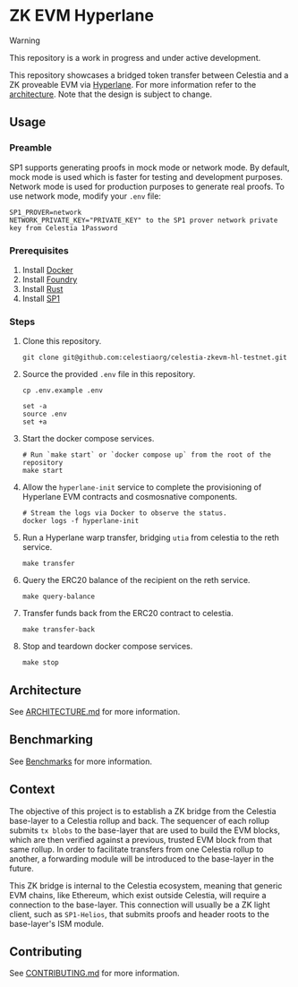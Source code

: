 # ZK EVM Hyperlane

> [!WARNING]
> This repository is a work in progress and under active development.

This repository showcases a bridged token transfer between Celestia and a ZK proveable EVM via [Hyperlane](https://hyperlane.xyz/). 
For more information refer to the [architecture](./docs/ARCHITECTURE.md). Note that the design is subject to change.

## Usage

### Preamble

SP1 supports generating proofs in mock mode or network mode. By default, mock mode is used which is faster for testing and development purposes. Network mode is used for production purposes to generate real proofs. To use network mode, modify your `.env` file:

```env
SP1_PROVER=network
NETWORK_PRIVATE_KEY="PRIVATE_KEY" to the SP1 prover network private key from Celestia 1Password
```

### Prerequisites

1. Install [Docker](https://docs.docker.com/get-docker/)
2. Install [Foundry](https://getfoundry.sh/getting-started/installation)
3. Install [Rust](https://rustup.rs/)
4. Install [SP1](https://docs.succinct.xyz/docs/sp1/getting-started/install)

### Steps

1. Clone this repository.

    ```shell
    git clone git@github.com:celestiaorg/celestia-zkevm-hl-testnet.git
    ```

2. Source the provided `.env` file in this repository.

    ```shell
    cp .env.example .env

    set -a
    source .env
    set +a
    ```

3. Start the docker compose services.

    ```shell
    # Run `make start` or `docker compose up` from the root of the repository
    make start 
    ```

4. Allow the `hyperlane-init` service to complete the provisioning of Hyperlane EVM contracts and cosmosnative components.

    ```shell
    # Stream the logs via Docker to observe the status.
    docker logs -f hyperlane-init
    ```

5. Run a Hyperlane warp transfer, bridging `utia` from celestia to the reth service.

    ```shell
    make transfer
    ```

6. Query the ERC20 balance of the recipient on the reth service.

    ```shell
    make query-balance
    ```

7. Transfer funds back from the ERC20 contract to celestia.

    ```shell
    make transfer-back
    ```

8. Stop and teardown docker compose services.

    ```shell
    make stop
    ```

## Architecture

See [ARCHITECTURE.md](./docs/ARCHITECTURE.md) for more information.

## Benchmarking

See [Benchmarks](./testdata/benchmarks/README.md) for more information.

## Context

The objective of this project is to establish a ZK bridge from the Celestia base-layer to a Celestia rollup and back. The sequencer of each rollup submits `tx blobs` to the base-layer that are used to build the EVM blocks, which are then verified against a previous, trusted EVM block from that same rollup. In order to facilitate transfers from one Celestia rollup to another, a forwarding module will be introduced to the base-layer in the future.

This ZK bridge is internal to the Celestia ecosystem, meaning that generic EVM chains, like Ethereum, which exist outside Celestia, will require a connection to the base-layer. This connection will usually be a ZK light client, such as `SP1-Helios`, that submits proofs and header roots to the base-layer's ISM module.

## Contributing

See [CONTRIBUTING.md](./docs/CONTRIBUTING.md) for more information.
